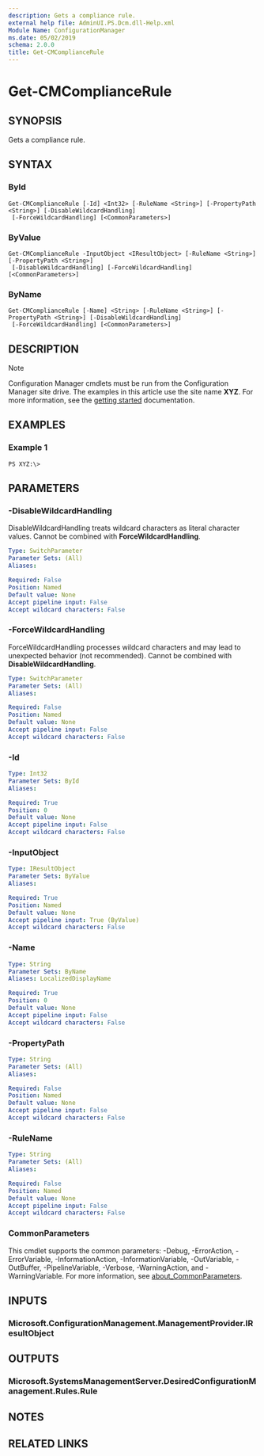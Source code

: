 ```yaml
---
description: Gets a compliance rule.
external help file: AdminUI.PS.Dcm.dll-Help.xml
Module Name: ConfigurationManager
ms.date: 05/02/2019
schema: 2.0.0
title: Get-CMComplianceRule
---
```


# Get-CMComplianceRule

## SYNOPSIS
Gets a compliance rule.

## SYNTAX

### ById
```
Get-CMComplianceRule [-Id] <Int32> [-RuleName <String>] [-PropertyPath <String>] [-DisableWildcardHandling]
 [-ForceWildcardHandling] [<CommonParameters>]
```

### ByValue
```
Get-CMComplianceRule -InputObject <IResultObject> [-RuleName <String>] [-PropertyPath <String>]
 [-DisableWildcardHandling] [-ForceWildcardHandling] [<CommonParameters>]
```

### ByName
```
Get-CMComplianceRule [-Name] <String> [-RuleName <String>] [-PropertyPath <String>] [-DisableWildcardHandling]
 [-ForceWildcardHandling] [<CommonParameters>]
```

## DESCRIPTION

> [!NOTE]
> Configuration Manager cmdlets must be run from the Configuration Manager site drive.
> The examples in this article use the site name **XYZ**. For more information, see the
> [getting started](/powershell/sccm/overview) documentation.

## EXAMPLES

### Example 1
```
PS XYZ:\>
```

## PARAMETERS

### -DisableWildcardHandling
DisableWildcardHandling treats wildcard characters as literal character values. Cannot be combined with **ForceWildcardHandling**.

```yaml
Type: SwitchParameter
Parameter Sets: (All)
Aliases:

Required: False
Position: Named
Default value: None
Accept pipeline input: False
Accept wildcard characters: False
```

### -ForceWildcardHandling
ForceWildcardHandling processes wildcard characters and may lead to unexpected behavior (not recommended). Cannot be combined with **DisableWildcardHandling**.

```yaml
Type: SwitchParameter
Parameter Sets: (All)
Aliases:

Required: False
Position: Named
Default value: None
Accept pipeline input: False
Accept wildcard characters: False
```

### -Id
```yaml
Type: Int32
Parameter Sets: ById
Aliases:

Required: True
Position: 0
Default value: None
Accept pipeline input: False
Accept wildcard characters: False
```

### -InputObject
```yaml
Type: IResultObject
Parameter Sets: ByValue
Aliases:

Required: True
Position: Named
Default value: None
Accept pipeline input: True (ByValue)
Accept wildcard characters: False
```

### -Name
```yaml
Type: String
Parameter Sets: ByName
Aliases: LocalizedDisplayName

Required: True
Position: 0
Default value: None
Accept pipeline input: False
Accept wildcard characters: False
```

### -PropertyPath
```yaml
Type: String
Parameter Sets: (All)
Aliases:

Required: False
Position: Named
Default value: None
Accept pipeline input: False
Accept wildcard characters: False
```

### -RuleName
```yaml
Type: String
Parameter Sets: (All)
Aliases:

Required: False
Position: Named
Default value: None
Accept pipeline input: False
Accept wildcard characters: False
```

### CommonParameters
This cmdlet supports the common parameters: -Debug, -ErrorAction, -ErrorVariable, -InformationAction, -InformationVariable, -OutVariable, -OutBuffer, -PipelineVariable, -Verbose, -WarningAction, and -WarningVariable. For more information, see [about_CommonParameters](http://go.microsoft.com/fwlink/?LinkID=113216).

## INPUTS

### Microsoft.ConfigurationManagement.ManagementProvider.IResultObject

## OUTPUTS

### Microsoft.SystemsManagementServer.DesiredConfigurationManagement.Rules.Rule

## NOTES

## RELATED LINKS
